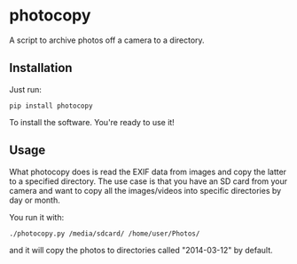 photocopy
=========

A script to archive photos off a camera to a directory.

Installation
------------

Just run:

    pip install photocopy

To install the software. You're ready to use it!


Usage
-----
What photocopy does is read the EXIF data from images and copy the latter to a
specified directory. The use case is that you have an SD card from your camera
and want to copy all the images/videos into specific directories by day or
month.

You run it with:

    ./photocopy.py /media/sdcard/ /home/user/Photos/

and it will copy the photos to directories called "2014-03-12" by default.
